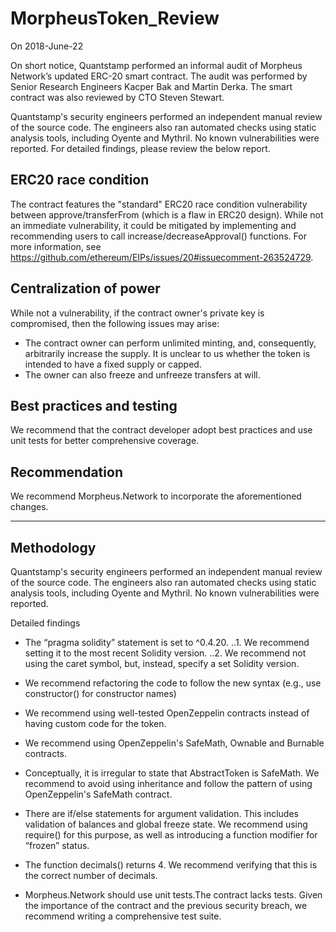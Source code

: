# MorpheusToken_Review
On 2018-June-22

On short notice, Quantstamp performed an informal audit of Morpheus Network’s updated ERC-20 smart contract. The audit was performed by Senior Research Engineers Kacper Bak and Martin Derka. The smart contract was also reviewed by CTO Steven Stewart. 

Quantstamp's security engineers performed an independent manual review of the source code. The engineers also ran automated checks using static analysis tools, including Oyente and Mythril. No known vulnerabilities were reported. For detailed findings, please review the below report.

## ERC20 race condition
The contract features the "standard" ERC20 race condition vulnerability between approve/transferFrom (which is a flaw in ERC20 design). While not an immediate vulnerability, it could be mitigated by implementing and recommending users to call increase/decreaseApproval() functions. For more information, see https://github.com/ethereum/EIPs/issues/20#issuecomment-263524729.

## Centralization of power
While not a vulnerability, if the contract owner's private key is compromised, then the following issues may arise:

* The contract owner can perform unlimited minting, and, consequently, arbitrarily increase the supply.  It is unclear to us whether the token is intended to have a fixed supply or capped.
* The owner can also freeze and unfreeze transfers at will.

## Best practices and testing
We recommend that the contract developer adopt best practices and use unit tests for better comprehensive coverage. 

## Recommendation
We recommend Morpheus.Network to incorporate the aforementioned changes. 

---

## Methodology

Quantstamp's security engineers performed an independent manual review of the source code. The engineers also ran automated checks using static analysis tools, including Oyente and Mythril. No known vulnerabilities were reported.

Detailed findings

* The “pragma solidity” statement is set to ^0.4.20.
..1. We recommend setting it to the most recent Solidity version.
..2. We recommend not using the caret symbol, but, instead, specify a set Solidity version.

* We recommend refactoring the code to follow the new syntax (e.g., use constructor() for constructor names)

* We recommend using well-tested OpenZeppelin contracts instead of having custom code for the token.

* We recommend using OpenZeppelin's SafeMath, Ownable and Burnable contracts.

* Conceptually, it is irregular to state that AbstractToken is SafeMath. We recommend to avoid using inheritance and follow the pattern of using OpenZeppelin's SafeMath contract.

* There are if/else statements for argument validation. This includes validation of balances and global freeze state. We recommend using require() for this purpose, as well as introducing a function modifier for “frozen” status.

* The function decimals() returns 4. We recommend verifying that this is the correct number of decimals.

* Morpheus.Network should use unit tests.The contract lacks tests. Given the importance of the contract and the previous security breach, we recommend writing a comprehensive test suite.






